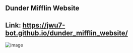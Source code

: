 ## Dunder Mifflin Website

## Link: https://jwu7-bot.github.io/dunder_mifflin_website/

![image](https://github.com/jwu7-bot/dunder_mifflin_website/assets/80788873/ffe92430-e29f-4641-b188-25542255b033)
